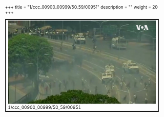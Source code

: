 +++
title = "1/ccc_00900_00999/50_59/00951"
description = ""
weight = 20
+++

<table style="border:2px solid black;max-width:800px;max-height:800px;" 
><tr><td>
<img class="center-fit-jpg"
src="/jpg_/aaa_20190430_NxaOmWaI8sI_00950.jpg">
1/ccc_00900_00999/50_59/00951
</img></td></tr></table>
